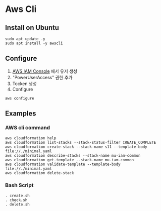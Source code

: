 # Aws Cli
## Install on Ubuntu
```
sudo apt update -y
sudo apt install -y awscli
```

## Configure
1. [AWS IAM Console](https://console.aws.amazon.com/iam) 에서 유저 생성
2. "PowerUserAccess" 권한 추가
3. Tocken 생성
4. Configure
```
aws configure
```

## Examples
### AWS cli command
```
aws cloudformation help
aws cloudformation list-stacks --stack-status-filter CREATE_COMPLETE
aws cloudformation create-stack --stack-name s11 --template-body file://./minimal.yaml
aws cloudformation describe-stacks --stack-name mu-iam-common
aws cloudformation get-template --stack-name mu-iam-common
aws cloudformation validate-template --template-body file://./minimal.yaml
aws cloudformation delete-stack
```
### Bash Script
```
. create.sh
. check.sh
. delete.sh
```
